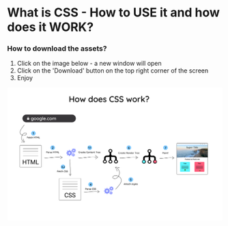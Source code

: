 # What is CSS - How to USE it and how does it WORK?

### How to download the assets?

1. Click on the image below - a new window will open
2. Click on the 'Download' button on the top right corner of the screen
3. Enjoy

![how does CSS work][css_pic]

[css_pic]: ./assets/how_does_css_work.jpg
